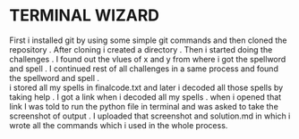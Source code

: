 # TERMINAL WIZARD
First i installed git by using some simple git commands and then cloned the repository . After cloning i created a directory . Then i started doing the challenges . I found out the vlues of x and y from where i got the spellword and spell . I continued rest of all challenges in a same process and found the spellword and spell .   
i stored all my spells in finalcode.txt and later i decoded all those spells by taking help . I got a link when i decoded all my spells . 
when i opened that link I was told to run the python file in terminal and was asked to take the screenshot of output . I uploaded that screenshot and solution.md in which i wrote all the commands which i used in the whole process.




